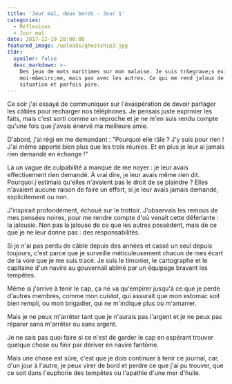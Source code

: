 ```yaml
---
title: 'Jour mal, deux bords - Jour 1'
categories:
  - Réflexions
  - Jour mal
date: 2017-12-19 20:00:00
featured_image: /uploads/ghostship3.jpg
tldr:
  spoiler: false
  desc_markdown: >-
    Des jeux de mots maritimes sur mon malaise. Je suis tr&egrave;s exigent avec
    moi-m&ecirc;me, mais pas avec les autres. Ce qui me rend jaloux de leur
    situation et parfois pire.
---
```



Ce soir j'ai essayé de communiquer sur l'éxaspération de devoir partager les câbles pour recharger nos téléphones. Je pensais juste exprmier les faits, mais c'est sorti comme un reproche et je ne m'en suis rendu compte qu'une fois que j'avais énervé ma meilleure amie.

D'abord, j'ai régi en me demandant : "Pourquoi elle râle ? J'y suis pour rien ! J'ai même apporté bien plus que les trois réunies. Et en plus je leur ai jamais rien demandé en échange !"

Là un vague de culpabilité a manqué de me noyer : je leur avais effectivement rien demandé. À vrai dire, je leur avais même rien dit. Pourquoi j'estimais qu'elles n'avaient pas le droit de se plaindre ? Elles n'avaient aucune raison de faire un effort, si je leur avais jamais demandé, explicitement ou non.

J'inspirait profondément, échoué sur le trottoir. J'observais les remous de mes pensées noires, pour me rendre compte d'où venait cette déferlante : la jalousie. Non pas la jalouse de ce que les autres possèdent, mais de ce que je ne leur donne pas : des responsabilités.

Si je n'ai pas perdu de câble depuis des années et cassé un seul depuis toujours, c'est parce que je surveille méticuleusement chacun de mes écart de la voie que je me suis tracé. Je suis le timonier, le cartographe et le capitaine d'un navire au gouvernail abîmé par un équipage bravant les tempêtes.

Même si j'arrive à tenir le cap, ça ne va qu'empirer jusqu'à ce que je perde d'autres membres, comme mon cuistot, qui assurait que mon estomac soit bien rempli, ou mon brigadier, qui ne m'indique plus où m'amarrer.

Mais je ne peux m'arrêter tant que je n'aurais pas l'argent et je ne peux pas réparer sans m'arrêter ou sans argent.

Je ne sais pas quoi faire si ce n'est de garder le cap en espérant trouver quelque chose ou finir par dériver en navire fantôme.

Mais une chose est sûre, c'est que je dois continuer à tenir ce journal, car, d'un jour à l'autre, je peux virer de bord et perdre ce que j'ai pu trouver, que ce soit dans l'euphorie des tempêtes ou l'apathie d'une mer d'huile.